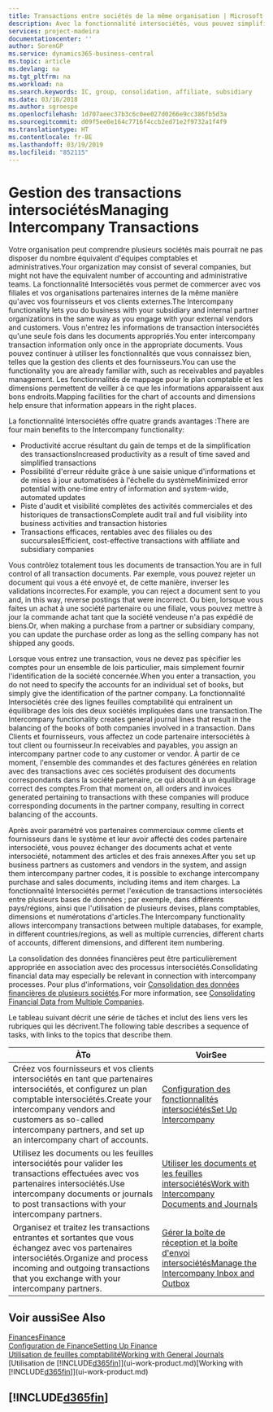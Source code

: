 ```yaml
---
title: Transactions entre sociétés de la même organisation | Microsoft Docs
description: Avec la fonctionnalité intersociétés, vous pouvez simplifier les processus et les transactions entre sociétés appartenant à la même organisation.
services: project-madeira
documentationcenter: ''
author: SorenGP
ms.service: dynamics365-business-central
ms.topic: article
ms.devlang: na
ms.tgt_pltfrm: na
ms.workload: na
ms.search.keywords: IC, group, consolidation, affiliate, subsidiary
ms.date: 03/18/2018
ms.author: sgroespe
ms.openlocfilehash: 1d707aeec37b3c6c0ee027d0266e9cc386fb5d3a
ms.sourcegitcommit: d09f5ee0e164c7716f4ccb2ed71e2f9732a1f4f9
ms.translationtype: HT
ms.contentlocale: fr-BE
ms.lasthandoff: 03/19/2019
ms.locfileid: "852115"
---
```

# <a name="managing-intercompany-transactions"></a><span data-ttu-id="704ce-103">Gestion des transactions intersociétés</span><span class="sxs-lookup"><span data-stu-id="704ce-103">Managing Intercompany Transactions</span></span>
<span data-ttu-id="704ce-104">Votre organisation peut comprendre plusieurs sociétés mais pourrait ne pas disposer du nombre équivalent d'équipes comptables et administratives.</span><span class="sxs-lookup"><span data-stu-id="704ce-104">Your organization may consist of several companies, but might not have the equivalent number of accounting and administrative teams.</span></span> <span data-ttu-id="704ce-105">La fonctionnalité Intersociétés vous permet de commercer avec vos filiales et vos organisations partenaires internes de la même manière qu'avec vos fournisseurs et vos clients externes.</span><span class="sxs-lookup"><span data-stu-id="704ce-105">The Intercompany functionality lets you do business with your subsidiary and internal partner organizations in the same way as you engage with your external vendors and customers.</span></span> <span data-ttu-id="704ce-106">Vous n'entrez les informations de transaction intersociétés qu'une seule fois dans les documents appropriés.</span><span class="sxs-lookup"><span data-stu-id="704ce-106">You enter intercompany transaction information only once in the appropriate documents.</span></span> <span data-ttu-id="704ce-107">Vous pouvez continuer à utiliser les fonctionnalités que vous connaissez bien, telles que la gestion des clients et des fournisseurs.</span><span class="sxs-lookup"><span data-stu-id="704ce-107">You can use the functionality you are already familiar with, such as receivables and payables management.</span></span> <span data-ttu-id="704ce-108">Les fonctionnalités de mappage pour le plan comptable et les dimensions permettent de veiller à ce que les informations apparaissent aux bons endroits.</span><span class="sxs-lookup"><span data-stu-id="704ce-108">Mapping facilities for the chart of accounts and dimensions help ensure that information appears in the right places.</span></span>  

<span data-ttu-id="704ce-109">La fonctionnalité Intersociétés offre quatre grands avantages :</span><span class="sxs-lookup"><span data-stu-id="704ce-109">There are four main benefits to the Intercompany functionality:</span></span>  

- <span data-ttu-id="704ce-110">Productivité accrue résultant du gain de temps et de la simplification des transactions</span><span class="sxs-lookup"><span data-stu-id="704ce-110">Increased productivity as a result of time saved and simplified transactions</span></span>  
- <span data-ttu-id="704ce-111">Possibilité d'erreur réduite grâce à une saisie unique d'informations et de mises à jour automatisées à l'échelle du système</span><span class="sxs-lookup"><span data-stu-id="704ce-111">Minimized error potential with one-time entry of information and system-wide, automated updates</span></span>  
- <span data-ttu-id="704ce-112">Piste d'audit et visibilité complètes des activités commerciales et des historiques de transactions</span><span class="sxs-lookup"><span data-stu-id="704ce-112">Complete audit trail and full visibility into business activities and transaction histories</span></span>  
- <span data-ttu-id="704ce-113">Transactions efficaces, rentables avec des filiales ou des succursales</span><span class="sxs-lookup"><span data-stu-id="704ce-113">Efficient, cost-effective transactions with affiliate and subsidiary companies</span></span>  

<span data-ttu-id="704ce-114">Vous contrôlez totalement tous les documents de transaction.</span><span class="sxs-lookup"><span data-stu-id="704ce-114">You are in full control of all transaction documents.</span></span> <span data-ttu-id="704ce-115">Par exemple, vous pouvez rejeter un document qui vous a été envoyé et, de cette manière, inverser les validations incorrectes.</span><span class="sxs-lookup"><span data-stu-id="704ce-115">For example, you can reject a document sent to you and, in this way, reverse postings that were incorrect.</span></span> <span data-ttu-id="704ce-116">Ou bien, lorsque vous faites un achat à une société partenaire ou une filiale, vous pouvez mettre à jour la commande achat tant que la société vendeuse n'a pas expédié de biens.</span><span class="sxs-lookup"><span data-stu-id="704ce-116">Or, when making a purchase from a partner or subsidiary company, you can update the purchase order as long as the selling company has not shipped any goods.</span></span>  

<span data-ttu-id="704ce-117">Lorsque vous entrez une transaction, vous ne devez pas spécifier les comptes pour un ensemble de lois particulier, mais simplement fournir l'identification de la société concernée.</span><span class="sxs-lookup"><span data-stu-id="704ce-117">When you enter a transaction, you do not need to specify the accounts for an individual set of books, but simply give the identification of the partner company.</span></span> <span data-ttu-id="704ce-118">La fonctionnalité Intersociétés crée des lignes feuilles comptabilité qui entraînent un équilibrage des lois des deux sociétés impliquées dans une transaction.</span><span class="sxs-lookup"><span data-stu-id="704ce-118">The Intercompany functionality creates general journal lines that result in the balancing of the books of both companies involved in a transaction.</span></span> <span data-ttu-id="704ce-119">Dans Clients et fournisseurs, vous affectez un code partenaire intersociétés à tout client ou fournisseur.</span><span class="sxs-lookup"><span data-stu-id="704ce-119">In receivables and payables, you assign an intercompany partner code to any customer or vendor.</span></span> <span data-ttu-id="704ce-120">À partir de ce moment, l'ensemble des commandes et des factures générées en relation avec des transactions avec ces sociétés produisent des documents correspondants dans la société partenaire, ce qui aboutit à un équilibrage correct des comptes.</span><span class="sxs-lookup"><span data-stu-id="704ce-120">From that moment on, all orders and invoices generated pertaining to transactions with these companies will produce corresponding documents in the partner company, resulting in correct balancing of the accounts.</span></span>  

 <span data-ttu-id="704ce-121">Après avoir paramétré vos partenaires commerciaux comme clients et fournisseurs dans le système et leur avoir affecté des codes partenaire intersociété, vous pouvez échanger des documents achat et vente intersociété, notamment des articles et des frais annexes.</span><span class="sxs-lookup"><span data-stu-id="704ce-121">After you set up business partners as customers and vendors in the system, and assign them intercompany partner codes, it is possible to exchange intercompany purchase and sales documents, including items and item charges.</span></span> <span data-ttu-id="704ce-122">La fonctionnalité Intersociétés permet l'exécution de transactions intersociétés entre plusieurs bases de données ; par exemple, dans différents pays/régions, ainsi que l'utilisation de plusieurs devises, plans comptables, dimensions et numérotations d'articles.</span><span class="sxs-lookup"><span data-stu-id="704ce-122">The Intercompany functionality allows intercompany transactions between multiple databases, for example, in different countries/regions, as well as multiple currencies, different charts of accounts, different dimensions, and different item numbering.</span></span>  

<span data-ttu-id="704ce-123">La consolidation des données financières peut être particulièrement appropriée en association avec des processus intersociétés.</span><span class="sxs-lookup"><span data-stu-id="704ce-123">Consolidating financial data may especially be relevant in connection with intercompany processes.</span></span> <span data-ttu-id="704ce-124">Pour plus d'informations, voir [Consolidation des données financières de plusieurs sociétés](finance-consolidated-company-reporting.md).</span><span class="sxs-lookup"><span data-stu-id="704ce-124">For more information, see [Consolidating Financial Data from Multiple Companies](finance-consolidated-company-reporting.md).</span></span>

<span data-ttu-id="704ce-125">Le tableau suivant décrit une série de tâches et inclut des liens vers les rubriques qui les décrivent.</span><span class="sxs-lookup"><span data-stu-id="704ce-125">The following table describes a sequence of tasks, with links to the topics that describe them.</span></span>

 |<span data-ttu-id="704ce-126">À</span><span class="sxs-lookup"><span data-stu-id="704ce-126">To</span></span> |<span data-ttu-id="704ce-127">Voir</span><span class="sxs-lookup"><span data-stu-id="704ce-127">See</span></span>|
 |---|---|
 |<span data-ttu-id="704ce-128">Créez vos fournisseurs et vos clients intersociétés en tant que partenaires intersociétés, et configurez un plan comptable intersociétés.</span><span class="sxs-lookup"><span data-stu-id="704ce-128">Create your intercompany vendors and customers as so-called intercompany partners, and set up an intercompany chart of accounts.</span></span>|[<span data-ttu-id="704ce-129">Configuration des fonctionnalités intersociétés</span><span class="sxs-lookup"><span data-stu-id="704ce-129">Set Up Intercompany</span></span>](intercompany-how-setup.md)|
 |<span data-ttu-id="704ce-130">Utilisez les documents ou les feuilles intersociétés pour valider les transactions effectuées avec vos partenaires intersociétés.</span><span class="sxs-lookup"><span data-stu-id="704ce-130">Use intercompany documents or journals to post transactions with your intercompany partners.</span></span>|[<span data-ttu-id="704ce-131">Utiliser les documents et les feuilles intersociétés</span><span class="sxs-lookup"><span data-stu-id="704ce-131">Work with Intercompany Documents and Journals</span></span>](intercompany-how-work-documents-journals.md)|
 |<span data-ttu-id="704ce-132">Organisez et traitez les transactions entrantes et sortantes que vous échangez avec vos partenaires intersociétés.</span><span class="sxs-lookup"><span data-stu-id="704ce-132">Organize and process incoming and outgoing transactions that you exchange with your intercompany partners.</span></span>|[<span data-ttu-id="704ce-133">Gérer la boîte de réception et la boîte d'envoi intersociétés</span><span class="sxs-lookup"><span data-stu-id="704ce-133">Manage the Intercompany Inbox and Outbox</span></span>](intercompany-how-manage-intercompany-inbox.md)|

## <a name="see-also"></a><span data-ttu-id="704ce-134">Voir aussi</span><span class="sxs-lookup"><span data-stu-id="704ce-134">See Also</span></span>
[<span data-ttu-id="704ce-135">Finances</span><span class="sxs-lookup"><span data-stu-id="704ce-135">Finance</span></span>](finance.md)  
[<span data-ttu-id="704ce-136">Configuration de Finance</span><span class="sxs-lookup"><span data-stu-id="704ce-136">Setting Up Finance</span></span>](finance-setup-finance.md)  
[<span data-ttu-id="704ce-137">Utilisation de feuilles comptabilité</span><span class="sxs-lookup"><span data-stu-id="704ce-137">Working with General Journals</span></span>](ui-work-general-journals.md)  
<span data-ttu-id="704ce-138">[Utilisation de [!INCLUDE[d365fin](includes/d365fin_md.md)]](ui-work-product.md)</span><span class="sxs-lookup"><span data-stu-id="704ce-138">[Working with [!INCLUDE[d365fin](includes/d365fin_md.md)]](ui-work-product.md)</span></span>

## [!INCLUDE[d365fin](includes/free_trial_md.md)]  
